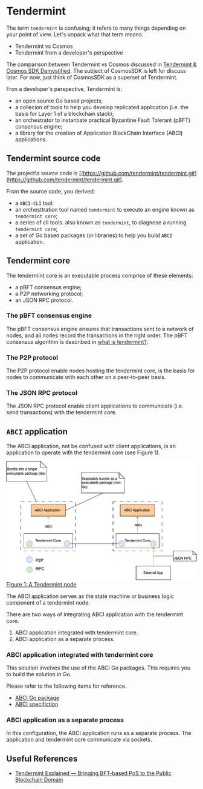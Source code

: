 # Tendermint

The term `tendermint` is confusing; it refers to many things depending on your point of view. Let's unpack what that term means.

* Tendermint vs Cosmos
* Tendermint from a developer's perspective

The comparison between Tendermint vs Cosmos discussed in [Tendermint & Cosmos SDK Demystified](https://medium.com/coinmonks/tendermint-cosmos-sdk-demystified-47385cf77cf6). The subject of CosmosSDK is left for discuss later. For now, just think of CosmosSDK as a superset of Tendermint.

Fron a developer's perspective, Tendermint is:

* an open source Go based projects;
* a collecion of tools to help you develop replicated application (i.e. the basis for Layer 1 of a blockchain stack);
* an orchestrator to instantiate practical Byzantine Fault Tolerant (pBFT) consensus engine;
* a library for the creation of Application BlockChain Interface (ABCI) applications.

## Tendermint source code

The project\s source code is [(https://github.com/tendermint/tendermint.git](https://github.com/tendermint/tendermint.git).

From the source code, you derived:

* a `ABCI-CLI` tool;
* an orchesttration tool named `tendermint` to execute an engine known as `tendermint core`;
* a series of cli tools. also known as `tendermint`, to diagnose a running `tendermint core`;
* a set of Go based packages (or libraries) to help you build `ABCI` application.

## Tendermint core

The tendermint core is an executable process comprise of these elements:

* a pBFT consensus engine;
* a P2P networking protocol;
* an JSON RPC protocol.

### The pBFT consensus engine

The pBFT consensus engine ensures that transactions sent to a network of nodes, and all nodes record the transactions in the right order. The pBFT consensus algorithm is described in [what is tendermint?](https://docs.tendermint.com/v0.34/introduction/what-is-tendermint.html).

### The P2P protocol

The P2P protocol enable nodes hosting the tendermint core, is the basis for nodes to communicate with each other on a peer-to-peer basis.

### The JSON RPC protocol

The JSON RPC protocol enable client applications to communicate (i.e. send transactions) with the tendermint core.

## `ABCI` application

The ABCI application, not be confused with client applications, is an application to operate with the tendermint core (see Figure 1).

![Figure 1](../assets/img/tendermint-arch.png)<br>
<u>Figure 1: A Tendermint node</u>

The ABCI application serves as the state machine or business logic component of a tendermint node.

There are two ways of integrating ABCI application with the tendermint core.

1. ABCI application integrated with tendermint core.
1. ABCI application as a separate process.

### ABCI application integrated with tendermint core

This solution involves the use of the ABCI Go packages. This requires you to build the solution in Go.

Please refer to the following items for reference.

* [ABCI Go package](https://github.com/tendermint/tendermint/tree/v0.34.x/abci)
* [ABCI specifiction](https://github.com/tendermint/tendermint/tree/v0.34.x/spec/abci)

### ABCI application as a separate process

In this configuration, the ABCI application runs as a separate process. The application and tendermint core communicate via sockets.

## Useful References

* [Tendermint Explained — Bringing BFT-based PoS to the Public Blockchain Domain](https://blog.cosmos.network/tendermint-explained-bringing-bft-based-pos-to-the-public-blockchain-domain-f22e274a0fdb)